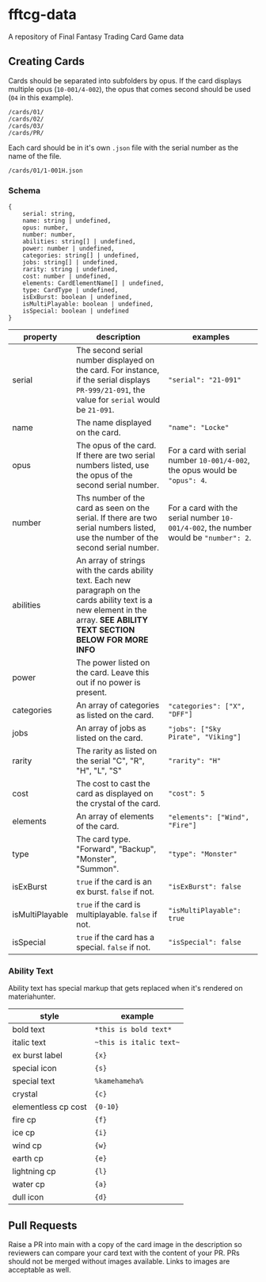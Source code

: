 # fftcg-data

A repository of Final Fantasy Trading Card Game data

## Creating Cards
Cards should be separated into subfolders by opus. If the card displays multiple opus (`10-001/4-002`), the opus that comes second should be used (`04` in this example).

```
/cards/01/
/cards/02/
/cards/03/
/cards/PR/
```

Each card should be in it's own `.json` file with the serial number as the name of the file.
```
/cards/01/1-001H.json
```

### Schema
```
{
    serial: string,
    name: string | undefined,
    opus: number,
    number: number,
    abilities: string[] | undefined,
    power: number | undefined,
    categories: string[] | undefined,
    jobs: string[] | undefined,
    rarity: string | undefined,
    cost: number | undefined,
    elements: CardElementName[] | undefined,
    type: CardType | undefined,
    isExBurst: boolean | undefined,
    isMultiPlayable: boolean | undefined,
    isSpecial: boolean | undefined
}
```

|property|description|examples|
|-|-|-|
|serial|The second serial number displayed on the card. For instance, if the serial displays `PR-999/21-091`, the value for `serial` would be `21-091`. |`"serial": "21-091"`|
|name|The name displayed on the card.|`"name": "Locke"`|
|opus|The opus of the card. If there are two serial numbers listed, use the opus of the second serial number.|For a card with serial number `10-001/4-002`, the opus would be `"opus": 4`.|
|number|Ths number of the card as seen on the serial. If there are two serial numbers listed, use the number of the second serial number.|For a card with the serial number `10-001/4-002`, the number would be `"number": 2`.|
|abilities|An array of strings with the cards ability text. Each new paragraph on the cards ability text is a new element in the array. **SEE ABILITY TEXT SECTION BELOW FOR MORE INFO**||
|power|The power listed on the card. Leave this out if no power is present.||
|categories|An array of categories as listed on the card.|`"categories": ["X", "DFF"]`|
|jobs|An array of jobs as listed on the card.|`"jobs": ["Sky Pirate", "Viking"]`|
|rarity|The rarity as listed on the serial "C", "R", "H", "L", "S"|`"rarity": "H"`|
|cost|The cost to cast the card as displayed on the crystal of the card.|`"cost": 5`|
|elements|An array of elements of the card.|`"elements": ["Wind", "Fire"]`|
|type|The card type. "Forward", "Backup", "Monster", "Summon".|`"type": "Monster"`|
|isExBurst|`true` if the card is an ex burst. `false` if not.|`"isExBurst": false`|
|isMultiPlayable|`true` if the card is multiplayable. `false` if not.|`"isMultiPlayable": true`|
|isSpecial|`true` if the card has a special. `false` if not.|`"isSpecial": false`|


### Ability Text
Ability text has special markup that gets replaced when it's rendered on materiahunter.

|style|example|
|-|-|
|bold text|`*this is bold text*`|
|italic text|`~this is italic text~`|
|ex burst label|`{x}`|
|special icon|`{s}`|
|special text|`%kamehameha%`|
|crystal|`{c}`|
|elementless cp cost|`{0-10}`|
|fire cp|`{f}`|
|ice cp|`{i}`|
|wind cp|`{w}`|
|earth cp|`{e}`|
|lightning cp|`{l}`|
|water cp|`{a}`|
|dull icon|`{d}`|

## Pull Requests
Raise a PR into main with a copy of the card image in the description so reviewers can compare your card text with the content of your PR. PRs should not be merged without images available. Links to images are acceptable as well.
